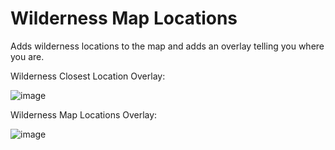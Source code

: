 # Wilderness Map Locations
Adds wilderness locations to the map and adds an overlay telling you where you are. 

Wilderness Closest Location Overlay:

![image](https://github.com/user-attachments/assets/6cc6d136-f624-4f8b-b736-c093103eef06)


Wilderness Map Locations Overlay:

![image](https://github.com/user-attachments/assets/d91cd6d4-6543-4421-88d9-48507dffed5e)
